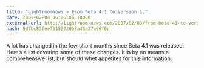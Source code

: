 ```yaml
---
title: "LightroomNews » From Beta 4.1 to Version 1."
date: 2007-02-04 16:26:06 +0000
external-url: http://lightroom-news.com/2007/02/03/from-beta-41-to-version-1/
hash: 5d7bc83feef5183020b8a43a27a06f6d
---
```


A lot has changed in the few short months since Beta 4.1 was released. Here’s a list covering some of these changes. It is by no means a comprehensive list, but should whet appetites for this information:
